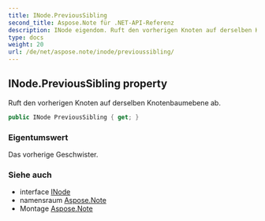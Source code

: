 ```yaml
---
title: INode.PreviousSibling
second_title: Aspose.Note für .NET-API-Referenz
description: INode eigendom. Ruft den vorherigen Knoten auf derselben Knotenbaumebene ab.
type: docs
weight: 20
url: /de/net/aspose.note/inode/previoussibling/
---
```

## INode.PreviousSibling property

Ruft den vorherigen Knoten auf derselben Knotenbaumebene ab.

```csharp
public INode PreviousSibling { get; }
```

### Eigentumswert

Das vorherige Geschwister.

### Siehe auch

* interface [INode](../)
* namensraum [Aspose.Note](../../inode/)
* Montage [Aspose.Note](../../../)


